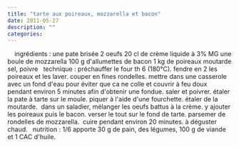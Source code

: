 ```yaml
---
title: "tarte aux poireaux, mozzarella et bacon"
date: 2011-05-27
description: ""
categories: 
---
```


          
 &nbsp;         &nbsp;   ingrédients :   une pate brisée   2 oeufs   20 cl de crème liquide à 3% MG   une boule de mozzarella   100 g d'allumettes de bacon   1 kg de poireaux   moutarde   sel, poivre   &nbsp;   technique :   préchauffer le four th 6 (180°C).   fendre en 2 les poireaux et les laver. couper en fines rondelles. mettre dans une casserole avec un fond d'eau pour éviter que ca ne colle et couvrir à feu doux pendant environ 5 minutes afin d'obtenir une fondue. saler et poivrer.   étaler la pate à tarte sur le moule. piquer à l'aide d'une fourchette. étaler de la moutarde.&nbsp;   dans un saladier, mélanger les oeufs battus à la crème. y ajouter les poireaux puis le bacon.   verser le tout sur le fond de tarte. parsemer de rondelles de mozzarella.&nbsp;   cuire pendant environ 20 minutes.   à déguster chaud.   &nbsp;   nutrition : 1/6 apporte 30 g de pain, des légumes, 100 g de viande et 1 CAC d'huile. 

                          
